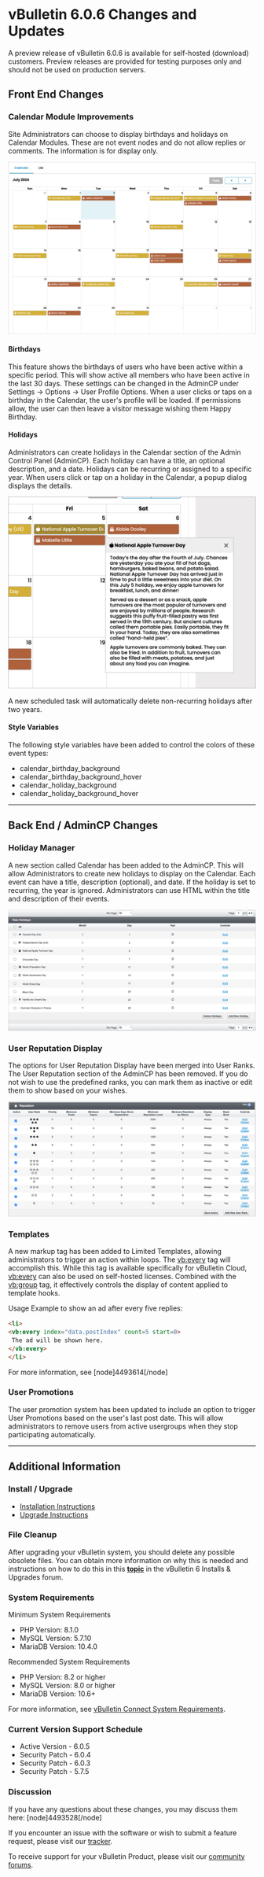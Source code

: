 # vBulletin 6.0.6 Changes and Updates

A preview release of vBulletin 6.0.6 is available for self-hosted (download) customers. Preview releases are provided for testing purposes only and should not be used on production servers.

## Front End Changes

### Calendar Module Improvements

Site Administrators can choose to display birthdays and holidays on Calendar Modules. These are not event nodes and do not allow replies or comments. The information is for display only.

![Calendar](./images/606_calendar.png)

#### Birthdays

This feature shows the birthdays of users who have been active within a specific period. This will show active all members who have been active in the last 30 days. These settings can be changed in the AdminCP under Settings -> Options -> User Profile Options. When a user clicks or taps on a birthday in the Calendar, the user's profile will be loaded. If permissions allow, the user can then leave a visitor message wishing them Happy Birthday.

#### Holidays

Administrators can create holidays in the Calendar section of the Admin Control Panel (AdminCP). Each holiday can have a title, an optional description, and a date. Holidays can be recurring or assigned to a specific year. When users click or tap on a holiday in the Calendar, a popup dialog displays the details.

![Holiday Detail](./images/606_holidaydetail.png)

A new scheduled task will automatically delete non-recurring holidays after two years.

#### Style Variables

The following style variables have been added to control the colors of these event types:

- calendar_birthday_background
- calendar_birthday_background_hover
- calendar_holiday_background
- calendar_holiday_background_hover

---

## Back End / AdminCP Changes

### Holiday Manager

A new section called Calendar has been added to the AdminCP. This will allow Administrators to create new holidays to display on the Calendar. Each event can have a title, description (optional), and date. If the holiday is set to recurring, the year is ignored. Administrators can use HTML within the title and description of their events.

![Holiday Manager](./images/606_calendarmanager.png)

### User Reputation Display

The options for User Reputation Display have been merged into User Ranks. The User Reputation section of the AdminCP has been removed. If you do not wish to use the predefined ranks, you can mark them as inactive or edit them to show based on your wishes.

![User Reputation](./images/606_userranks.png)

### Templates

A new markup tag has been added to Limited Templates, allowing administrators to trigger an action within loops. The <vb:every> tag will accomplish this. While this tag is available specifically for vBulletin Cloud, <vb:every> can also be used on self-hosted licenses. Combined with the <vb:group> tag, it effectively controls the display of content applied to template hooks.

Usage Example to show an ad after every five replies:

~~~html
<li>
<vb:every index="data.postIndex" count=5 start=0>
 The ad will be shown here.
</vb:every>
</li>
~~~

For more information, see [node]4493614[/node]

### User Promotions

The user promotion system has been updated to include an option to trigger User Promotions based on the user's last post date. This will allow administrators to remove users from active usergroups when they stop participating automatically.

---

## Additional Information

### Install / Upgrade

- [Installation Instructions](https://www.vbulletin.com/forum/node/4483267)
- [Upgrade Instructions](https://www.vbulletin.com/forum/node/4483262)

### File Cleanup

After upgrading your vBulletin system, you should delete any possible obsolete files. You can obtain more information on why this is needed and instructions on how to do this in this [**topic**](https://www.vbulletin.com/forum/node/4391346) in the vBulletin 6 Installs & Upgrades forum.

### System Requirements

Minimum System Requirements

- PHP Version: 8.1.0
- MySQL Version: 5.7.10
- MariaDB Version: 10.4.0

Recommended System Requirements

- PHP Version:  8.2 or higher
- MySQL Version: 8.0 or higher
- MariaDB Version: 10.6+

For more information, see [vBulletin Connect System Requirements](https://www.vbulletin.com/forum/node/4391344).

### Current Version Support Schedule

- Active Version - 6.0.5
- Security Patch - 6.0.4
- Security Patch - 6.0.3
- Security Patch - 5.7.5

### Discussion

If you have any questions about these changes, you may discuss them here: [node]4493528[/node]

If you encounter an issue with the software or wish to submit a feature request, please visit our [tracker](https://tracker.vbulletin.com/vbulletin6).

To receive support for your vBulletin Product, please visit our [community forums](https://www.vbulletin.com/forum/).
